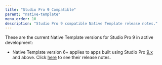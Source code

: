 ```yaml
---
title: "Studio Pro 9 Compatible"
parent: "native-template"
menu_order: 10
description: "Studio Pro 9 compatible Native Template release notes."
---
```


These are the current Native Template versions for Studio Pro 9 in active development:

* Native Template version 6+ applies to apps built using Studio Pro [9.x](/releasenotes/studio-pro/9.0) and above. Click [here]() to see their release notes.